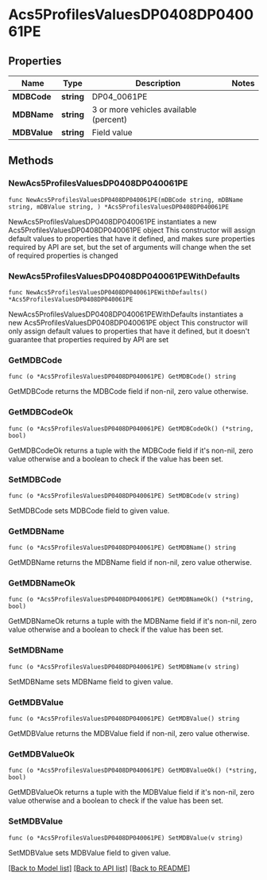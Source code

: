 # Acs5ProfilesValuesDP0408DP040061PE

## Properties

Name | Type | Description | Notes
------------ | ------------- | ------------- | -------------
**MDBCode** | **string** | DP04_0061PE | 
**MDBName** | **string** | 3 or more vehicles available (percent) | 
**MDBValue** | **string** | Field value | 

## Methods

### NewAcs5ProfilesValuesDP0408DP040061PE

`func NewAcs5ProfilesValuesDP0408DP040061PE(mDBCode string, mDBName string, mDBValue string, ) *Acs5ProfilesValuesDP0408DP040061PE`

NewAcs5ProfilesValuesDP0408DP040061PE instantiates a new Acs5ProfilesValuesDP0408DP040061PE object
This constructor will assign default values to properties that have it defined,
and makes sure properties required by API are set, but the set of arguments
will change when the set of required properties is changed

### NewAcs5ProfilesValuesDP0408DP040061PEWithDefaults

`func NewAcs5ProfilesValuesDP0408DP040061PEWithDefaults() *Acs5ProfilesValuesDP0408DP040061PE`

NewAcs5ProfilesValuesDP0408DP040061PEWithDefaults instantiates a new Acs5ProfilesValuesDP0408DP040061PE object
This constructor will only assign default values to properties that have it defined,
but it doesn't guarantee that properties required by API are set

### GetMDBCode

`func (o *Acs5ProfilesValuesDP0408DP040061PE) GetMDBCode() string`

GetMDBCode returns the MDBCode field if non-nil, zero value otherwise.

### GetMDBCodeOk

`func (o *Acs5ProfilesValuesDP0408DP040061PE) GetMDBCodeOk() (*string, bool)`

GetMDBCodeOk returns a tuple with the MDBCode field if it's non-nil, zero value otherwise
and a boolean to check if the value has been set.

### SetMDBCode

`func (o *Acs5ProfilesValuesDP0408DP040061PE) SetMDBCode(v string)`

SetMDBCode sets MDBCode field to given value.


### GetMDBName

`func (o *Acs5ProfilesValuesDP0408DP040061PE) GetMDBName() string`

GetMDBName returns the MDBName field if non-nil, zero value otherwise.

### GetMDBNameOk

`func (o *Acs5ProfilesValuesDP0408DP040061PE) GetMDBNameOk() (*string, bool)`

GetMDBNameOk returns a tuple with the MDBName field if it's non-nil, zero value otherwise
and a boolean to check if the value has been set.

### SetMDBName

`func (o *Acs5ProfilesValuesDP0408DP040061PE) SetMDBName(v string)`

SetMDBName sets MDBName field to given value.


### GetMDBValue

`func (o *Acs5ProfilesValuesDP0408DP040061PE) GetMDBValue() string`

GetMDBValue returns the MDBValue field if non-nil, zero value otherwise.

### GetMDBValueOk

`func (o *Acs5ProfilesValuesDP0408DP040061PE) GetMDBValueOk() (*string, bool)`

GetMDBValueOk returns a tuple with the MDBValue field if it's non-nil, zero value otherwise
and a boolean to check if the value has been set.

### SetMDBValue

`func (o *Acs5ProfilesValuesDP0408DP040061PE) SetMDBValue(v string)`

SetMDBValue sets MDBValue field to given value.



[[Back to Model list]](../README.md#documentation-for-models) [[Back to API list]](../README.md#documentation-for-api-endpoints) [[Back to README]](../README.md)


